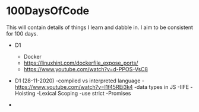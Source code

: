 # 100DaysOfCode


This will contain details of things I learn and dabble in. I aim to be consistent for 100 days.



- D1
  - Docker
  - https://linuxhint.com/dockerfile_expose_ports/
  - https://www.youtube.com/watch?v=d-PPOS-VsC8


- D1  (28-11-2020) 
  -compiled vs interpreted language
    -https://www.youtube.com/watch?v=I1f45REi3k4
  -data types in JS
  -IIFE
  -Hoisting
  -Lexical Scoping
  -use strict
  -Promises
  
  
    

- 
